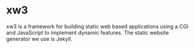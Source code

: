 # xw3

xw3 is a framework for building static web based applications using a CGI and JavaScript to implement dynamic features. The static website generator we use is Jekyll.


